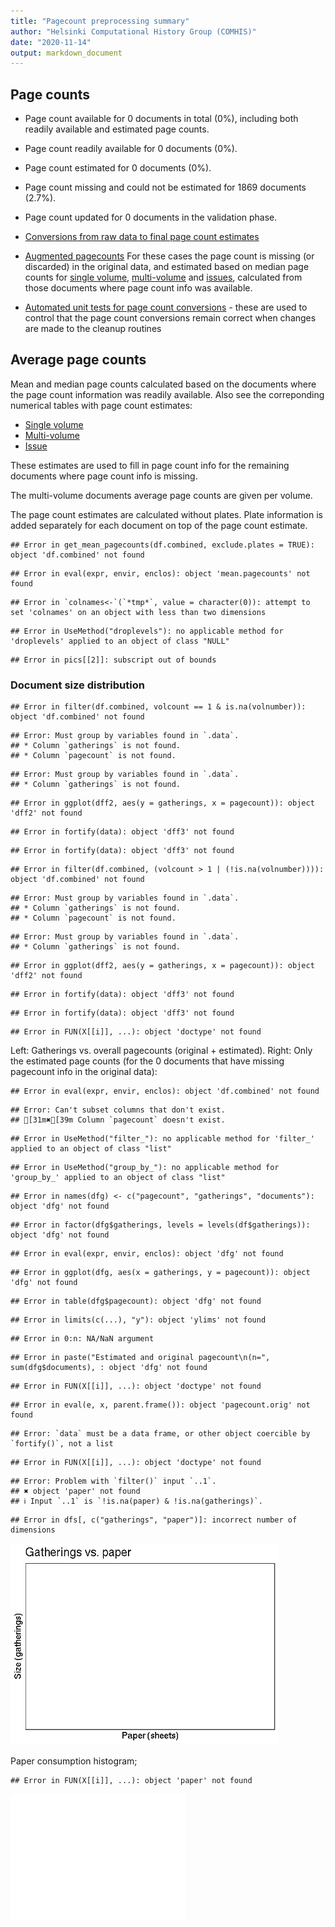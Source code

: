 ```yaml
---
title: "Pagecount preprocessing summary"
author: "Helsinki Computational History Group (COMHIS)"
date: "2020-11-14"
output: markdown_document
---
```





## Page counts

  * Page count available for 0 documents in total (0%), including both readily available and estimated page counts.

  * Page count readily available for 0 documents (0%). 

  * Page count estimated for 0 documents (0%).

  * Page count missing and could not be estimated for 1869 documents (2.7%).

  * Page count updated for 0 documents in the validation phase.
  
  * [Conversions from raw data to final page count estimates](output.tables/pagecount_conversions.csv)

  * [Augmented pagecounts](output.tables/pagecount_discarded.csv) For these cases the page count is missing (or discarded) in the original data, and estimated based on median page counts for [single volume](mean_pagecounts_singlevol.csv), [multi-volume](mean_pagecounts_multivol.csv) and [issues](mean_pagecounts_issue.csv), calculated from those documents where page count info was available.

  * [Automated unit tests for page count conversions](https://github.com/COMHIS/bibliographica/blob/master/inst/extdata/tests_polish_physical_extent.csv) - these are used to control that the page count conversions remain correct when changes are made to the cleanup routines



## Average page counts

Mean and median page counts calculated based on the documents where
the page count information was readily available. Also see the
correponding numerical tables with page count estimates:

 * [Single volume](mean_pagecounts_singlevol.csv)
 * [Multi-volume](mean_pagecounts_multivol.csv)
 * [Issue](mean_pagecounts_issue.csv)

These estimates are used to fill in page count info for the remaining
documents where page count info is missing.

The multi-volume documents average page counts are given per volume.

The page count estimates are calculated without plates. Plate
information is added separately for each document on top of the page
count estimate.


```
## Error in get_mean_pagecounts(df.combined, exclude.plates = TRUE): object 'df.combined' not found
```


```
## Error in eval(expr, envir, enclos): object 'mean.pagecounts' not found
```

```
## Error in `colnames<-`(`*tmp*`, value = character(0)): attempt to set 'colnames' on an object with less than two dimensions
```

```
## Error in UseMethod("droplevels"): no applicable method for 'droplevels' applied to an object of class "NULL"
```

```
## Error in pics[[2]]: subscript out of bounds
```
### Document size distribution


```
## Error in filter(df.combined, volcount == 1 & is.na(volnumber)): object 'df.combined' not found
```

```
## Error: Must group by variables found in `.data`.
## * Column `gatherings` is not found.
## * Column `pagecount` is not found.
```

```
## Error: Must group by variables found in `.data`.
## * Column `gatherings` is not found.
```

```
## Error in ggplot(dff2, aes(y = gatherings, x = pagecount)): object 'dff2' not found
```

```
## Error in fortify(data): object 'dff3' not found
```

```
## Error in fortify(data): object 'dff3' not found
```

```
## Error in filter(df.combined, (volcount > 1 | (!is.na(volnumber)))): object 'df.combined' not found
```

```
## Error: Must group by variables found in `.data`.
## * Column `gatherings` is not found.
## * Column `pagecount` is not found.
```

```
## Error: Must group by variables found in `.data`.
## * Column `gatherings` is not found.
```

```
## Error in ggplot(dff2, aes(y = gatherings, x = pagecount)): object 'dff2' not found
```

```
## Error in fortify(data): object 'dff3' not found
```

```
## Error in fortify(data): object 'dff3' not found
```

```
## Error in FUN(X[[i]], ...): object 'doctype' not found
```

Left: Gatherings vs. overall pagecounts (original + estimated). Right: Only the estimated page counts (for the 0 documents that have missing pagecount info in the original data):


```
## Error in eval(expr, envir, enclos): object 'df.combined' not found
```

```
## Error: Can't subset columns that don't exist.
## [31m✖[39m Column `pagecount` doesn't exist.
```

```
## Error in UseMethod("filter_"): no applicable method for 'filter_' applied to an object of class "list"
```

```
## Error in UseMethod("group_by_"): no applicable method for 'group_by_' applied to an object of class "list"
```

```
## Error in names(dfg) <- c("pagecount", "gatherings", "documents"): object 'dfg' not found
```

```
## Error in factor(dfg$gatherings, levels = levels(df$gatherings)): object 'dfg' not found
```

```
## Error in eval(expr, envir, enclos): object 'dfg' not found
```

```
## Error in ggplot(dfg, aes(x = gatherings, y = pagecount)): object 'dfg' not found
```

```
## Error in table(dfg$pagecount): object 'dfg' not found
```

```
## Error in limits(c(...), "y"): object 'ylims' not found
```

```
## Error in 0:n: NA/NaN argument
```

```
## Error in paste("Estimated and original pagecount\n(n=", sum(dfg$documents), : object 'dfg' not found
```

```
## Error in FUN(X[[i]], ...): object 'doctype' not found
```

```
## Error in eval(e, x, parent.frame()): object 'pagecount.orig' not found
```

```
## Error: `data` must be a data frame, or other object coercible by `fortify()`, not a list
```

```
## Error in FUN(X[[i]], ...): object 'doctype' not found
```

```
## Error: Problem with `filter()` input `..1`.
## ✖ object 'paper' not found
## ℹ Input `..1` is `!is.na(paper) & !is.na(gatherings)`.
```

```
## Error in dfs[, c("gatherings", "paper")]: incorrect number of dimensions
```

<img src="figure/pagecount-size-estimated-1.png" title="plot of chunk size-estimated" alt="plot of chunk size-estimated" width="430px" />


Paper consumption histogram;



```
## Error in FUN(X[[i]], ...): object 'paper' not found
```

<img src="figure/pagecount-sizes-1.png" title="plot of chunk sizes" alt="plot of chunk sizes" width="280px" />

<!--

### Title count versus paper consumption


```
## Error in eval(lhs, parent, parent): object 'df.combined' not found
```

```
## Error in ggplot(d, aes(y = n, x = p)): object 'd' not found
```

```
## Error in FUN(X[[i]], ...): object 'paper' not found
```

![plot of chunk title_vs_paper](figure/pagecount-title_vs_paper-1.png)


## Documents with missing pages over years 


```
## Error: Must group by variables found in `.data`.
## * Column `gatherings` is not found.
```

```
## Error in `$<-.data.frame`(`*tmp*`, na, value = logical(0)): replacement has 0 rows, data has 88
```

```
## Error in UseMethod("droplevels"): no applicable method for 'droplevels' applied to an object of class "NULL"
```

```
## Error in FUN(X[[i]], ...): object 'na' not found
```

```
## Error in top(df$gatherings, n = 4): object 's' not found
```

```
## Error: Problem with `filter()` input `..1`.
## ✖ object 'gatherings' not found
## ℹ Input `..1` is `gatherings %in% topg`.
```

```
## Error in UseMethod("droplevels"): no applicable method for 'droplevels' applied to an object of class "character"
```

```
## Error in FUN(X[[i]], ...): object 'na' not found
```

```
## PNG 
##   2
```

```
## Error: Must group by variables found in `.data`.
## * Column `gatherings` is not found.
```

```
## Error in df2b$na[df2b$na == 0] <- NA: object 'df2b' not found
```

```
## Error in ggplot(df2b, aes(x = publication_decade, y = gatherings, size = na)): object 'df2b' not found
```

```
## Error in na.omit(df2b$na): object 'df2b' not found
```

```
## Error in FUN(X[[i]], ...): object 'na' not found
```

![plot of chunk missingpages](figure/pagecount-missingpages-1.png)


## Estimated paper consumption

Note: there are 0 documents that have some dimension info but sheet area information could not be calculated. 


```
## Error in eval(expr, envir, enclos): object 'df.combined' not found
```

```
## Error: Must group by variables found in `.data`.
## * Column `publication_year` is not found.
```

```
## Error: Can't subset columns that don't exist.
## [31m✖[39m Column `publication_year` doesn't exist.
```

```
## Error in FUN(X[[i]], ...): object 'na' not found
```

```
## Error: Can't subset columns that don't exist.
## [31m✖[39m Column `publication_year` doesn't exist.
```

```
## Error in FUN(X[[i]], ...): object 'na' not found
```

![plot of chunk paperconsumption](figure/pagecount-paperconsumption-1.png)


```
## Error in eval(expr, envir, enclos): object 'df.combined' not found
```

```
## Error: Must group by variables found in `.data`.
## * Column `publication_year` is not found.
## * Column `gatherings` is not found.
```

```
## Error in FUN(X[[i]], ...): object 'publication_year' not found
```

```
## Error in FUN(X[[i]], ...): object 'publication_year' not found
```

![plot of chunk paperconsumption2b](figure/pagecount-paperconsumption2b-1.png)




```
## Error in eval(lhs, parent, parent): object 'df.combined' not found
```

```
## Error in FUN(X[[i]], ...): object 'paper' not found
```

```
## Error: Aesthetics must be valid data columns. Problematic aesthetic(s): y = n. 
## Did you mistype the name of a data column or forget to add after_stat()?
```

![plot of chunk pagecounts-gatherings-relab](figure/pagecount-pagecounts-gatherings-relab-1.png)


```
## Error in eval(lhs, parent, parent): object 'df.combined' not found
```

```
## Error in FUN(X[[i]], ...): object 'paper' not found
```

![plot of chunk paperconsumption2](figure/pagecount-paperconsumption2-1.png)


## Pamphlets vs. Books


```
## Error in eval(expr, envir, enclos): object 'df.combined' not found
```

```
## Error: Must group by variables found in `.data`.
## * Column `publication_year` is not found.
```

```
## Error in FUN(X[[i]], ...): object 'publication_year' not found
```

```
## Error in FUN(X[[i]], ...): object 'publication_year' not found
```

![plot of chunk doctypes](figure/pagecount-doctypes-1.png)



```
## Error in eval(expr, envir, enclos): object 'df.combined' not found
```

```
## Error: Problem with `mutate()` input `length`.
## ✖ object 'pagecount' not found
## ℹ Input `length` is `cut(pagecount, c(0, 32, 72, 148, 250, 450, 800, 2000, 5000, Inf))`.
```

```
## Error: Must group by variables found in `.data`.
## * Column `length` is not found.
```

```
## Error in FUN(X[[i]], ...): object 'paper' not found
```

```
## Error: Aesthetics must be valid data columns. Problematic aesthetic(s): y = n, group = length, colour = length. 
## Did you mistype the name of a data column or forget to add after_stat()?
```

![plot of chunk doctypes2](figure/pagecount-doctypes2-1.png)



## Nature of the documents over time

Estimated paper consumption by document size


```
## Error in eval(expr, envir, enclos): object 'df.combined' not found
```

```
## Error: Must group by variables found in `.data`.
## * Column `publication_year` is not found.
## * Column `gatherings` is not found.
```

```
## Error in FUN(X[[i]], ...): object 'publication_year' not found
```

![plot of chunk 20150611paris-paper6](figure/pagecount-20150611paris-paper6-1.png)


Gatherings height: does it change over time? How increased printing activity is related to book size trends? Alternatively, we could use area (height x width), or median over time. Note that only original (not augmented) dimension info is being used here.


```
## Error in eval(expr, envir, enclos): object 'df.combined' not found
```

```
## Error: Problem with `filter()` input `..1`.
## ✖ object 'gatherings.original' not found
## ℹ Input `..1` is `&...`.
```


Page counts: does it change over time? Also suggested we could calculate some kind of factor for each time period based on this ? In principle, we could calculate this separately for any given publication place as well but leẗ́s discuss this later. Would help to specify some specific places of interest.


```
## Error in eval(expr, envir, enclos): object 'df.combined' not found
```

```
## Error: Problem with `filter()` input `..1`.
## ✖ object 'gatherings.original' not found
## ℹ Input `..1` is `&...`.
```


Same for documents that have a sufficient number of pages:


```
## Error in eval(expr, envir, enclos): object 'df.combined' not found
```

```
## Error: Problem with `filter()` input `..1`.
## ✖ object 'pagecount' not found
## ℹ Input `..1` is `&...`.
```


-->


